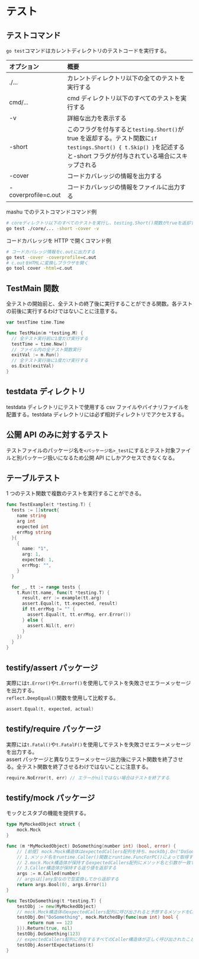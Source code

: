 # テスト

## テストコマンド

`go test`コマンドはカレントディレクトリのテストコードを実行する。

| オプション          | 概要                                                                                                                                                                   |
| :------------------ | :--------------------------------------------------------------------------------------------------------------------------------------------------------------------- |
| ./...               | カレントディレクトリ以下の全てのテストを実行する                                                                                                                       |
| cmd/...             | cmd ディレクトリ以下のすべてのテストを実行する                                                                                                                         |
| -v                  | 詳細な出力を表示する                                                                                                                                                   |
| -short              | このフラグを付与すると`testing.Short()`が true を返却する。テスト関数に`if testings.Short() { t.Skip() }`を記述すると-short フラグが付与されている場合にスキップされる |
| -cover              | コードカバレッジの情報を出力する                                                                                                                                       |
| -coverprofile=c.out | コードカバレッジの情報をファイルに出力する                                                                                                                             |

mashu でのテストコマンドコマンド例

```bash
# coreディレクトリ以下のすべてのテストを実行し、testing.Short()関数がtrueを返却するようにし、カバレッジを出力し、詳細情報を表示する
go test ./core/... -short -cover -v
```

コードカバレッジを HTTP で開くコマンド例

```bash
# コードカバレッジ情報をc.outに出力する
go test -cover -coverprofile=c.out
# c.outをHTMLに変換しブラウザを開く
go tool cover -html=c.out
```

## TestMain 関数

全テストの開始前と、全テストの終了後に実行することができる関数。各テストの前後に実行するわけではないことに注意する。

```Go
var testTime time.Time

func TestMain(m *testing.M) {
  // 全テスト実行前に1度だけ実行する
  testTime = time.Now()
  // ファイル内の全テスト関数実行
  exitVal := m.Run()
  // 全テスト実行後に1度だけ実行する
  os.Exit(exitVal)
}
```

## testdata ディレクトリ

testdata ディレクトリにテストで使用する csv ファイルやバイナリファイルを配置する。testdata ディレクトリには必ず相対ディレクトリでアクセスする。

## 公開 API のみに対するテスト

テストファイルのパッケージ名を`<パッケージ名>_test`にするとテスト対象ファイルと別パッケージ扱いになるため公開 API にしかアクセスできなくなる。

## テーブルテスト

1 つのテスト関数で複数のテストを実行することができる。

```Go
func TestExample(t *testing.T) {
  tests := []struct{
    name string
    arg int
    expected int
    errMsg string
  }{
    {
      name: "1",
      arg: 1,
      expected: 1,
      errMsg: "",
    }
  }

  for _, tt := range tests {
    t.Run(tt.name, func(t *testing.T) {
      result, err := example(tt.arg)
      assert.Equal(t, tt.expected, result)
      if tt.errMsg != "" {
        assert.Equal(t, tt.errMsg, err.Error())
      } else {
        assert.Nil(t, err)
      }
    })
  }
}
```

## testify/assert パッケージ

実際には`t.Error()`や`t.Errorf()`を使用してテストを失敗させエラーメッセージを出力する。  
`reflect.DeepEqual()`関数を使用して比較する。

```Go
assert.Equal(t, expected, actual)
```

## testify/require パッケージ

実際には`t.Fatal()`や`t.FatalF()`を使用してテストを失敗させエラーメッセージを出力する。  
assert パッケージと異なりエラーメッセージ出力後にテスト関数を終了させる。全テスト関数を終了させるわけではないことに注意する。

```Go
require.NoError(t, err) // エラーがnilではない場合はテストを終了する
```

## testify/mock パッケージ

モックとスタブの機能を提供する。

```Go
type MyMockedObject struct {
	mock.Mock
}

func (m *MyMockedObject) DoSomething(number int) (bool, error) {
	// [前提] mock.Mock構造体はexpectedCallers配列を持ち、mockObj.On("DoSomething", 123).Return(true, nil)を実行することでexpectedCallers配列に関数名と引数と返り値を保持したCaller構造体を追加されている
	// 1.メソッド名をruntime.Caller()関数とruntime.FuncForPC()によって取得する
	// 2.mock.Mock構造体が保持するexpectedCallers配列にメソッド名と引数が一致するCaller構造体が存在するか確認。存在しない場合はt.Fail()関数を呼び出す
	// 3.Caller構造体が保持する返り値を返却する
	args := m.Called(number)
	// argsは[]any型なので型変換してから返却する
	return args.Bool(0), args.Error(1)
}

func TestDoSomething(t *testing.T) {
	testObj := new(MyMockedObject)
	// mock.Mock構造体のexpectedCallers配列に呼び出されると予想するメソッドをCaller構造体として追加する
	testObj.On("DoSomething", mock.MatchedBy(func(num int) bool {
		return num == 123
	})).Return(true, nil)
	testObj.DoSomething(123)
	// expectedCallers配列に存在するすべてのCaller構造体が正しく呼び出されたことを確認する
	testObj.AssertExpectations(t)
}
```

